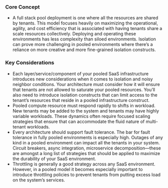 ### Core Concept
* A full stack pool deployment is one where all the resources are shared by tenants. This model focuses heavily on maximizing the operational, agility, and cost efficiency that is associated with having tenants share a scale resources collectively. Deploying and operating these environments has less complexity than siloed environments. Isolation can prove more challenging in pooled environments where there’s a reliance on more creative and more fine-grained isolation constructs.


### Key Considerations
* Each layer/service/component of your pooled SaaS infrastructure introduces new considerations when it comes to isolation and noisy neighbor conditions.  Your architecture must consider how it will ensure that tenants are not allowed to saturate your pooled resources. You’ll also need to introduce isolation constructs that can limit access to the tenant’s resources that reside in a pooled infrastructure construct.
* Pooled compute resource must respond rapidly to shifts in workload. New tenants may be added to the system and tenants may have highly variable workloads. These dynamics often require focused scaling strategies that ensure that can accommodate the fluid nature of multi-tenant workloads.
* Every architecture should support fault tolerance. The bar for fault tolerance in fully pooled environments is especially high. Outages of any kind in a pooled environment can impact all the tenants in your system. Circuit breakers, async integration, microservice decomposition—these are amongst a long list of strategies that should be applied to maximize the durability of your SaaS environment.
* Throttling is generally a good strategy across any SaaS environment. However, in a pooled model it becomes especially important to introduce throttling policies to prevent tenants from putting excess load on the system’s services.




